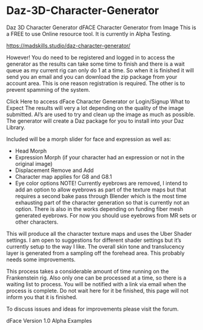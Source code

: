 # Daz-3D-Character-Generator
Daz 3D Character Generator
dFACE Character Generator from Image
This is a FREE to use Online resource tool. It is currently in Alpha Testing.

https://madskills.studio/daz-character-generator/

However! You do need to be registered and logged in to access the generator as the results can take some time to finish and there is a wait queue as my current rig can only do 1 at a time. So when it is finished it will send you an email and you can download the zip package from your account area. This is one reason registration is required. The other is to prevent spamming of the system.

Click Here to access dFace Character Generator or Login/Signup
What to Expect
The results will very a lot depending on the quality of the image submitted. AI’s are used to try and clean up the image as much as possible. The generator will create a Daz package for you to install into your Daz Library.

Included will be a morph slider for face and expression as well as:

* Head Morph
* Expression Morph (if your character had an expression or not in the original image)
* Displacement Remove and Add
* Character map applies for G8 and G8.1
* Eye color options
NOTE! Currently eyebrows are removed, I intend to add an option to allow eyebrows as part of the texture maps but that requires a second bake pass through Blender which is the most time exhausting part of the character generation so that is currently not an option. There is also in the works depending on funding fiber mesh generated eyebrows. For now you should use eyebrows from MR sets or other characters.

This will produce all the character texture maps and uses the Uber Shader settings. I am open to suggestions for different shader settings but it’s currently setup to the way I like. The overall skin tone and translucency layer is generated from a sampling off the forehead area. This probably needs some improvements.

This process takes a considerable amount of time running on the Frankenstein rig. Also only one can be processed at a time, so there is a waiting list to process. You will be notified with a link via email when the process is complete. Do not wait here for it be finished, this page will not inform you that it is finished.

To discuss issues and ideas for improvements please visit the forum.


dFace Version 1.0 Alpha Examples


